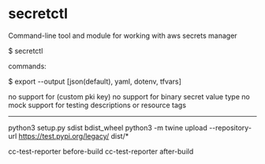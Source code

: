# secretctl
Command-line tool and module for working with aws secrets manager

$ secretctl

commands:

$ export --output [json(default), yaml, dotenv, tfvars]

no support for (custom pki key)
no support for binary secret value type
no mock support for testing descriptions or resource tags

---
python3 setup.py sdist bdist_wheel
python3 -m twine upload --repository-url https://test.pypi.org/legacy/ dist/*

cc-test-reporter before-build
cc-test-reporter after-build
